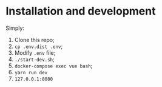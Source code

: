 # Installation and development

Simply:
1. Clone this repo;
2. `cp .env.dist .env`;
3. Modify `.env` file;
4. `./start-dev.sh`;
5. `docker-compose exec vue bash`;
6. `yarn run dev`
7. `127.0.0.1:8080`
